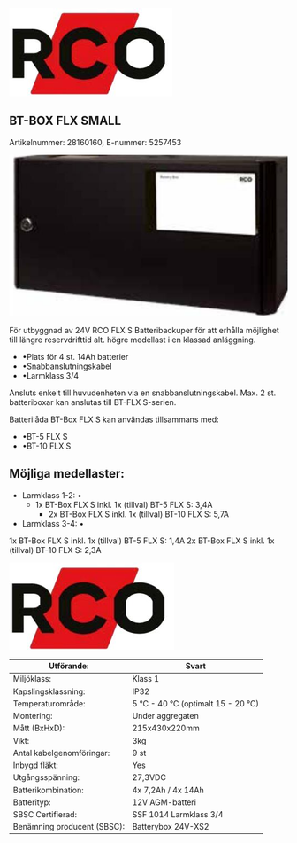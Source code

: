 ![](_page_0_Picture_0.jpeg)

## BT-BOX FLX SMALL

Artikelnummer: 28160160, E-nummer: 5257453

![](_page_0_Picture_3.jpeg)

För utbyggnad av 24V RCO FLX S Batteribackuper för att erhålla möjlighet till längre reservdrifttid alt. högre medellast i en klassad anläggning.

- •Plats för 4 st. 14Ah batterier
- •Snabbanslutningskabel
- •Larmklass 3/4

Ansluts enkelt till huvudenheten via en snabbanslutningskabel. Max. 2 st. batteriboxar kan anslutas till BT-FLX S-serien.

Batterilåda BT-Box FLX S kan användas tillsammans med:

- •BT-5 FLX S
- •BT-10 FLX S

## Möjliga medellaster:

- Larmklass 1-2: •
	- 1x BT-Box FLX S inkl. 1x (tillval) BT-5 FLX S: 3,4A
		- 2x BT-Box FLX S inkl. 1x (tillval) BT-10 FLX S: 5,7A
- Larmklass 3-4: •

1x BT-Box FLX S inkl. 1x (tillval) BT-5 FLX S: 1,4A 2x BT-Box FLX S inkl. 1x (tillval) BT-10 FLX S: 2,3A

![](_page_1_Picture_0.jpeg)

| Utförande:                  | Svart                              |
|-----------------------------|------------------------------------|
| Miljöklass:                 | Klass 1                            |
| Kapslingsklassning:         | IP32                               |
| Temperaturområde:           | 5 °C - 40 °C (optimalt 15 - 20 °C) |
| Montering:                  | Under aggregaten                   |
| Mått (BxHxD):               | 215x430x220mm                      |
| Vikt:                       | 3kg                                |
| Antal kabelgenomföringar:   | 9 st                               |
| Inbygd fläkt:               | Yes                                |
| Utgångsspänning:            | 27,3VDC                            |
| Batterikombination:         | 4x 7,2Ah / 4x 14Ah                 |
| Batterityp:                 | 12V AGM-batteri                    |
| SBSC Certifierad:           | SSF 1014 Larmklass 3/4             |
| Benämning producent (SBSC): | Batterybox 24V-XS2                 |